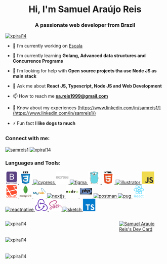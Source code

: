 <h1 align="center">Hi, I'm Samuel Araújo Reis</h1>
<h3 align="center">A passionate web developer from Brazil</h3>

<p align="left"> <a href="https://github.com/ryo-ma/github-profile-trophy"><img
  src="https://github-profile-trophy.vercel.app/?username=xpiral14" alt="xpiral14" /></a> </p>

- 🔭 I’m currently working on [Escala](https://escala.app/)

- 🌱 I’m currently learning **Golang, Advanced data structures and Concurrence Programs**

- 🤝 I’m looking for help with **Open source projects tha use Node JS as main stack**

- 💬 Ask me about **React JS, Typescript, Node JS and Web Development**

- 📫 How to reach me **sa.reis1999@gmail.com**

- 📄 Know about my experiences [https://www.linkedin.com/in/samreis1/](https://www.linkedin.com/in/samreis1/)

- ⚡ Fun fact **I like dogs to much**

<h3 align="left">Connect with me:</h3>
<p align="left">
<a href="https://linkedin.com/in/samreis1" target="blank">
<img align="center" src="https://image.flaticon.com/icons/png/512/174/174857.png" alt="samreis1"
  height="30" /></a>
<a href="https://codesandbox.com/xpiral14" target="blank"><img align="center"
  src="https://cdn.jsdelivr.net/npm/simple-icons@3.0.1/icons/codesandbox.svg" alt="xpiral14" height="30"
  width="40" /></a>
</p>

<h3 align="left">Languages and Tools:</h3>


<p align="left"> <a href="https://getbootstrap.com" target="_blank"> <img
  src="https://raw.githubusercontent.com/devicons/devicon/master/icons/bootstrap/bootstrap-plain-wordmark.svg"
  alt="bootstrap" width="40" height="40" /> </a> <a href="https://www.w3schools.com/css/" target="_blank">
<img src="https://raw.githubusercontent.com/devicons/devicon/master/icons/css3/css3-original-wordmark.svg"
  alt="css3" width="40" height="40" /> </a> <a href="https://www.cypress.io" target="_blank"> <img
  src="https://raw.githubusercontent.com/simple-icons/simple-icons/6e46ec1fc23b60c8fd0d2f2ff46db82e16dbd75f/icons/cypress.svg"
  alt="cypress" width="40" height="40" /> </a> <a href="https://expressjs.com" target="_blank"> <img
  src="https://raw.githubusercontent.com/devicons/devicon/master/icons/express/express-original-wordmark.svg"
  alt="express" width="40" height="40" /> </a> <a href="https://www.figma.com/" target="_blank"> <img
  src="https://www.vectorlogo.zone/logos/figma/figma-icon.svg" alt="figma" width="40" height="40" /> </a> <a
href="https://golang.org" target="_blank"> <img
  src="https://raw.githubusercontent.com/devicons/devicon/master/icons/go/go-original.svg" alt="go" width="40"
  height="40" /> </a> <a href="https://www.w3.org/html/" target="_blank"> <img
  src="https://raw.githubusercontent.com/devicons/devicon/master/icons/html5/html5-original-wordmark.svg"
  alt="html5" width="40" height="40" /> </a> <a href="https://www.adobe.com/in/products/illustrator.html"
target="_blank"> <img src="https://www.vectorlogo.zone/logos/adobe_illustrator/adobe_illustrator-icon.svg"
  alt="illustrator" width="40" height="40" /> </a> <a
href="https://developer.mozilla.org/en-US/docs/Web/JavaScript" target="_blank"> <img
  src="https://raw.githubusercontent.com/devicons/devicon/master/icons/javascript/javascript-original.svg"
  alt="javascript" width="40" height="40" /> </a> <a href="https://laravel.com/" target="_blank"> <img
  src="https://raw.githubusercontent.com/devicons/devicon/master/icons/laravel/laravel-plain-wordmark.svg"
  alt="laravel" width="40" height="40" /> </a> <a href="https://www.mongodb.com/" target="_blank"> <img
  src="https://raw.githubusercontent.com/devicons/devicon/master/icons/mongodb/mongodb-original-wordmark.svg"
  alt="mongodb" width="40" height="40" /> </a> <a href="https://www.mysql.com/" target="_blank"> <img
  src="https://raw.githubusercontent.com/devicons/devicon/master/icons/mysql/mysql-original-wordmark.svg"
  alt="mysql" width="40" height="40" /> </a> <a href="https://nextjs.org/" target="_blank"> <img
  src="https://cdn.worldvectorlogo.com/logos/nextjs-3.svg" alt="nextjs" width="40" height="40" /> </a> <a
href="https://nodejs.org" target="_blank"> <img
  src="https://raw.githubusercontent.com/devicons/devicon/master/icons/nodejs/nodejs-original-wordmark.svg"
  alt="nodejs" width="40" height="40" /> </a> <a href="https://www.php.net" target="_blank"> <img
  src="https://raw.githubusercontent.com/devicons/devicon/master/icons/php/php-original.svg" alt="php"
  width="40" height="40" /> </a> <a href="https://postman.com" target="_blank"> <img
  src="https://www.vectorlogo.zone/logos/getpostman/getpostman-icon.svg" alt="postman" width="40"
  height="40" /> </a> <a href="https://pugjs.org" target="_blank"> <img
  src="https://cdn.worldvectorlogo.com/logos/pug.svg" alt="pug" width="40" height="40" /> </a> <a
href="https://reactjs.org/" target="_blank"> <img
  src="https://raw.githubusercontent.com/devicons/devicon/master/icons/react/react-original-wordmark.svg"
  alt="react" width="40" height="40" /> </a> <a href="https://reactnative.dev/" target="_blank"> <img
  src="https://reactnative.dev/img/header_logo.svg" alt="reactnative" width="40" height="40" /> </a> <a
href="https://redux.js.org" target="_blank"> <img
  src="https://raw.githubusercontent.com/devicons/devicon/master/icons/redux/redux-original.svg" alt="redux"
  width="40" height="40" /> </a> <a href="https://sass-lang.com" target="_blank"> <img
  src="https://raw.githubusercontent.com/devicons/devicon/master/icons/sass/sass-original.svg" alt="sass"
  width="40" height="40" /> </a> <a href="https://www.sketch.com/" target="_blank"> <img
  src="https://www.vectorlogo.zone/logos/sketchapp/sketchapp-icon.svg" alt="sketch" width="40" height="40" />
</a> <a href="https://www.typescriptlang.org/" target="_blank"> <img
  src="https://raw.githubusercontent.com/devicons/devicon/master/icons/typescript/typescript-original.svg"
  alt="typescript" width="40" height="40" /> </a> </p>


<section style="display: flex; gap: 10px;justify-content: center;">

<div style="display: flex; flex-direction: column;gap: 5px;">

<img style="width: 350px;" align="left"
  src="https://github-readme-stats.vercel.app/api/top-langs?username=xpiral14&show_icons=true&locale=en&layout=compact"
  alt="xpiral14" />


<img style="width: 350px;" align="center"
  src="https://github-readme-stats.vercel.app/api?username=xpiral14&show_icons=true&locale=en"
  alt="xpiral14" />

<img align="center" style="width: 350px;"
  src="https://camo.githubusercontent.com/1630ce52df17c8886b71cb247c60d6474722d4a3e63afa9cf4cd1bda55e486ac/68747470733a2f2f6769746875622d726561646d652d73747265616b2d73746174732e6865726f6b756170702e636f6d2f3f757365723d78706972616c313426"
  alt="xpiral14" data-canonical-src="https://github-readme-streak-stats.herokuapp.com/?user=xpiral14&amp;"
  style="max-width: 100%;">
</div>

<div>

<a href="https://app.daily.dev/xpiral14" target="_blank"><img width="250px"
      src="https://api.daily.dev/devcards/d1214c54adc4430dbb41d66bd683caf6.png?r=6km" width="400"
      alt="Samuel Araujo Reis's Dev Card" /></a>
</div>
</section>
